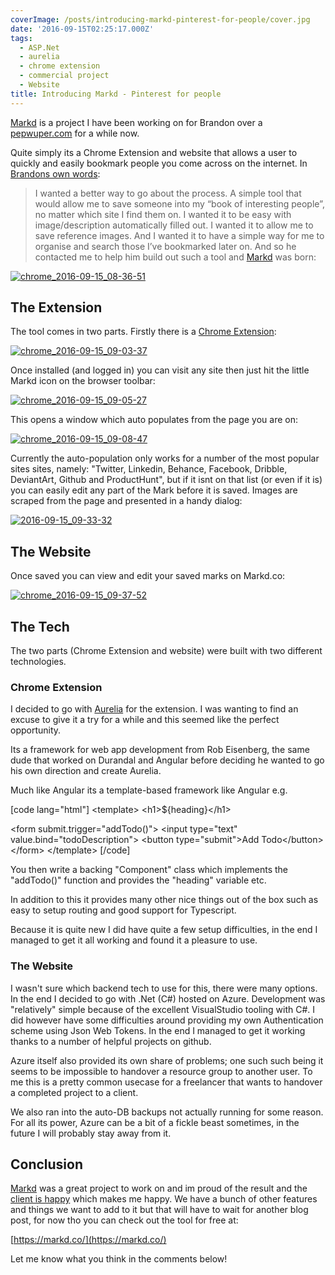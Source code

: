 ```yaml
---
coverImage: /posts/introducing-markd-pinterest-for-people/cover.jpg
date: '2016-09-15T02:25:17.000Z'
tags:
  - ASP.Net
  - aurelia
  - chrome extension
  - commercial project
  - Website
title: Introducing Markd - Pinterest for people
---
```


[Markd](https://markd.co/) is a project I have been working on for Brandon over a [pepwuper.com](https://www.pepwuper.com/) for a while now.

<!-- more -->

Quite simply its a Chrome Extension and website that allows a user to quickly and easily bookmark people you come across on the internet. In [Brandons own words](https://www.pepwuper.com/markd-pinterest-for-people/):

> I wanted a better way to go about the process. A simple tool that would allow me to save someone into my “book of interesting people”, no matter which site I find them on. I wanted it to be easy with image/description automatically filled out. I wanted it to allow me to save reference images. And I wanted it to have a simple way for me to organise and search those I’ve bookmarked later on.
> And so he contacted me to help him build out such a tool and [Markd](https://markd.co) was born:

[![chrome_2016-09-15_08-36-51](https://www.mikecann.co.uk/wp-content/uploads/2016/09/chrome_2016-09-15_08-36-51.png)](https://www.mikecann.co.uk/wp-content/uploads/2016/09/chrome_2016-09-15_08-36-51.png)

## The Extension

The tool comes in two parts. Firstly there is a [Chrome Extension](https://chrome.google.com/webstore/detail/markd/beaalofkiocejchbpaocbbjhobmambpp):

[![chrome_2016-09-15_09-03-37](https://www.mikecann.co.uk/wp-content/uploads/2016/09/chrome_2016-09-15_09-03-37.png)](https://www.mikecann.co.uk/wp-content/uploads/2016/09/chrome_2016-09-15_09-03-37.png)

Once installed (and logged in) you can visit any site then just hit the little Markd icon on the browser toolbar:

[![chrome_2016-09-15_09-05-27](https://www.mikecann.co.uk/wp-content/uploads/2016/09/chrome_2016-09-15_09-05-27.png)](https://www.mikecann.co.uk/wp-content/uploads/2016/09/chrome_2016-09-15_09-05-27.png)

This opens a window which auto populates from the page you are on:

[![chrome_2016-09-15_09-08-47](https://www.mikecann.co.uk/wp-content/uploads/2016/09/chrome_2016-09-15_09-08-47.png)](https://www.mikecann.co.uk/wp-content/uploads/2016/09/chrome_2016-09-15_09-08-47.png)

Currently the auto-population only works for a number of the most popular sites sites, namely: "Twitter, Linkedin, Behance, Facebook, Dribble, DeviantArt, Github and ProductHunt", but if it isnt on that list (or even if it is) you can easily edit any part of the Mark before it is saved. Images are scraped from the page and presented in a handy dialog:

[![2016-09-15_09-33-32](https://www.mikecann.co.uk/wp-content/uploads/2016/09/2016-09-15_09-33-32.gif)](https://www.mikecann.co.uk/wp-content/uploads/2016/09/2016-09-15_09-33-32.gif)

## The Website

Once saved you can view and edit your saved marks on Markd.co:

[![chrome_2016-09-15_09-37-52](https://www.mikecann.co.uk/wp-content/uploads/2016/09/chrome_2016-09-15_09-37-52.png)](https://www.mikecann.co.uk/wp-content/uploads/2016/09/chrome_2016-09-15_09-37-52.png)

## The Tech

The two parts (Chrome Extension and website) were built with two different technologies.

### Chrome Extension

I decided to go with [Aurelia](https://aurelia.io/) for the extension. I was wanting to find an excuse to give it a try for a while and this seemed like the perfect opportunity.

Its a framework for web app development from Rob Eisenberg, the same dude that worked on Durandal and Angular before deciding he wanted to go his own direction and create Aurelia.

Much like Angular its a template-based framework like Angular e.g.

[code lang="html"]
&lt;template&gt;
&lt;h1&gt;\${heading}&lt;/h1&gt;

&lt;form submit.trigger=&quot;addTodo()&quot;&gt;
&lt;input type=&quot;text&quot; value.bind=&quot;todoDescription&quot;&gt;
&lt;button type=&quot;submit&quot;&gt;Add Todo&lt;/button&gt;
&lt;/form&gt;
&lt;/template&gt;
[/code]

You then write a backing "Component" class which implements the "addTodo()" function and provides the "heading" variable etc.

In addition to this it provides many other nice things out of the box such as easy to setup routing and good support for Typescript.

Because it is quite new I did have quite a few setup difficulties, in the end I managed to get it all working and found it a pleasure to use.

### The Website

I wasn't sure which backend tech to use for this, there were many options. In the end I decided to go with .Net (C#) hosted on Azure. Development was "relatively" simple because of the excellent VisualStudio tooling with C#. I did however have some difficulties around providing my own Authentication scheme using Json Web Tokens. In the end I managed to get it working thanks to a number of helpful projects on github.

Azure itself also provided its own share of problems; one such such being it seems to be impossible to handover a resource group to another user. To me this is a pretty common usecase for a freelancer that wants to handover a completed project to a client.

We also ran into the auto-DB backups not actually running for some reason. For all its power, Azure can be a bit of a fickle beast sometimes, in the future I will probably stay away from it.

## Conclusion

[Markd](https://markd.co/) was a great project to work on and im proud of the result and the [client is happy](https://www.pepwuper.com/markd-pinterest-for-people/) which makes me happy. We have a bunch of other features and things we want to add to it but that will have to wait for another blog post, for now tho you can check out the tool for free at:

[https://markd.co/](https://markd.co/)

Let me know what you think in the comments below!
